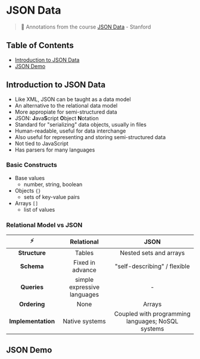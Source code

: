 # JSON Data
> :dvd: Annotations from the course [JSON Data](https://lagunita.stanford.edu/courses/DB/JSON/SelfPaced/about) - Stanford

## Table of Contents
- [Introduction to JSON Data](#introduction-to-json-data)
- [JSON Demo](#json-demo)

## Introduction to JSON Data
- Like XML, JSON can be taught as a data model
- An alternative to the relational data model
- More appropiate for semi-structured data
- JSON: **J**ava**S**cript **O**bject **N**otation
- Standard for "serializing" data objects, usually in files
- Human-readable, useful for data interchange
- Also useful for representing and storing semi-structured data
- Not tied to JavaScript
- Has parsers for many languages

### Basic Constructs
- Base values
  - number, string, boolean
- Objects `{}`
  - sets of key-value pairs
- Arrays `[]`
  - list of values

### Relational Model vs JSON

⚡ | Relational | JSON
:--: | :--: | :--:
**Structure** | Tables | Nested sets and arrays
**Schema** | Fixed in advance | "self-describing" / flexible
**Queries** | simple expressive languages | -
**Ordering** | None | Arrays
**Implementation** | Native systems | Coupled with programming languages; NoSQL systems

## JSON Demo
